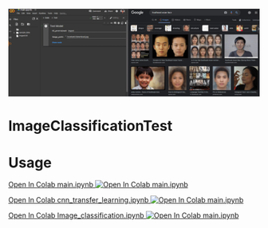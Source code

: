 ![previewDL.gif](previewDL.gif)

# ImageClassificationTest

# Usage

<a href="https://colab.research.google.com/github/biplobsd/ImageClassificationTest/blob/master/main.ipynb" target="_parent\">Open In Colab main.ipynb  <img src="https://colab.research.google.com/assets/colab-badge.svg" alt="Open In Colab main.ipynb"/></a>

<a href="https://colab.research.google.com/github/biplobsd/ImageClassificationTest/blob/master/cnn_transfer_learning.ipynb" target="_parent\">Open In Colab cnn_transfer_learning.ipynb <img src="https://colab.research.google.com/assets/colab-badge.svg" alt="Open In Colab main.ipynb"/></a>

<a href="https://colab.research.google.com/github/biplobsd/ImageClassificationTest/blob/master/Image_classification.ipynb" target="_parent\">Open In Colab Image_classification.ipynb <img src="https://colab.research.google.com/assets/colab-badge.svg" alt="Open In Colab main.ipynb"/></a>
